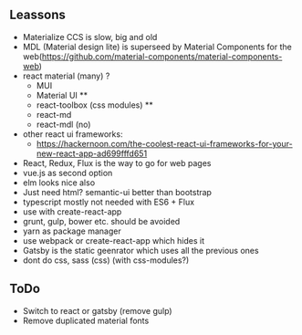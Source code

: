 ## Leassons

- Materialize CCS is slow, big and old
- MDL (Material design lite) is superseed by Material Components for the web(https://github.com/material-components/material-components-web)
- react material (many) ?
    - MUI
    - Material UI **
    - react-toolbox (css modules) **
    - react-md
    - react-mdl (no)
- other react ui frameworks:
    - https://hackernoon.com/the-coolest-react-ui-frameworks-for-your-new-react-app-ad699fffd651
- React, Redux, Flux is the way to go for web pages
- vue.js as second option
- elm looks nice also
- Just need html? semantic-ui better than bootstrap
- typescript mostly not needed with ES6 + Flux
- use with create-react-app
- grunt, gulp, bower etc. should be avoided
- yarn as package manager
- use webpack or create-react-app which hides it
- Gatsby is the static geenrator which uses all the previous ones
- dont do css, sass (css) (with css-modules?)

## ToDo

- Switch to react or gatsby (remove gulp)
- Remove duplicated material fonts